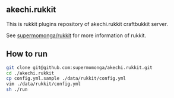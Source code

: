 
## akechi.rukkit

This is rukkit plugins repository of akechi.rukkit craftbukkit server.

See [supermomonga/rukkit](https://github.com/supermomonga/rukkit) for more information of rukkit.

## How to run

```sh
git clone git@github.com:supermomonga/akechi.rukkit.git
cd ./akechi.rukkit
cp config.yml.sample ./data/rukkit/config.yml
vim ./data/rukkit/config.yml
sh ./run
```
